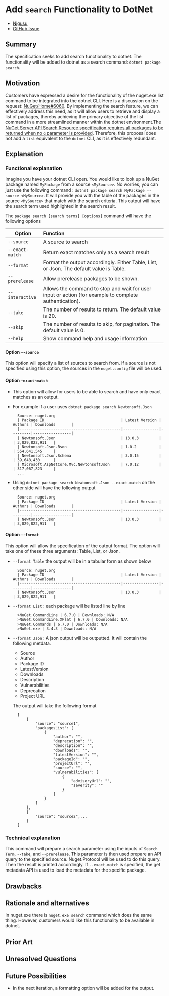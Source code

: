 # **Add `search` Functionality to DotNet**
<!-- Replace `Title` with an appropriate title for your design -->

- [Nigusu](https://github.com/Nigusu-Allehu) <!-- GitHub username link -->
- [GitHub Issue](https://github.com/NuGet/Home/issues/6060) <!-- GitHub Issue link -->

## Summary

<!-- One-paragraph description of the proposal. -->
The specification seeks to add search functionality to dotnet. The functionality will be added to dotnet as a search command: `dotnet package search`.  

## Motivation

<!-- Why are we doing this? What pain points does this solve? What is the expected outcome? -->
Customers have expressed a desire for the functionality of the nuget.exe list command to be integrated into the dotnet CLI. Here is a discussion on the request: [NuGet/Home#6060](https://github.com/NuGet/Home/issues/6060). By implementing the search feature, we can effectively address this need, as it will allow users to retrieve and display a list of packages, thereby achieving the primary objective of the list command in a more streamlined manner within the dotnet environment.The [NuGet Server API Search Resource specification requires all packages to be returned when no `q` parameter is provided](https://learn.microsoft.com/en-us/nuget/api/search-query-service-resource#request-parameters). Therefore, this proposal does not add a `list` equivalent to the `dotnet` CLI, as it is effectively redundant.

## Explanation

### Functional explanation

<!-- Explain the proposal as if it were already implemented and you're teaching it to another person. -->
<!-- Introduce new concepts, functional designs with real life examples, and low-fidelity mockups or  pseudocode to show how this proposal would look. -->
Imagine you have your dotnet CLI open. You would like to look up a NuGet package named `MyPackage` from a source `<MySource>`. No worries, you can just use the following command : `dotnet package search MyPackage --source <MySource>`. It will provide you with the table of the packages in the source `<MySource>` that match with the search criteria. This output will have the search term used highlighted in the search result.

The `package search [search terms] [options]` command will have the following options

| Option | Function |
|---------|:----------|
| `--source` | A source to search |
| `--exact-match` | Return exact matches only as a search result |
| `--format` | Format the output accordingly. Either Table, List, or Json. The default value is Table.|
| `--prerelease` | Allow prerelease packages to be shown. |
| `--interactive` | Allows the command to stop and wait for user input or action (for example to complete authentication).|
| `--take` | The number of results to return. The default value is 20.|
| `--skip` | The number of results to skip, for pagination. The default value is 0. |
| `--help` | Show command help and usage information |

#### **Option `--source`**

This option will specify a list of sources to search from. If a source is not specified using this option, the sources in the `nuget.config` file will be used.

#### **Option `-exact-match`**

- This option will allow for users to be able to search and have only exact matches as an output.
- For example if a user uses `dotnet package search Newtonsoft.Json`

        Source: nuget.org
        | Package ID                                  | Latest Version | Authors | Downloads       |
        |---------------------------------------------|----------------|---------|-----------------|
        | Newtonsoft.Json                             | 13.0.3         |         | 3,829,822,911   |
        | Newtonsoft.Json.Bson                        | 1.0.2          |         | 554,641,545     |
        | Newtonsoft.Json.Schema                      | 3.0.15         |         | 39,648,430      |
        | Microsoft.AspNetCore.Mvc.NewtonsoftJson     | 7.0.12         |         | 317,067,823     |
        ...

- Using ``dotnet package search Newtonsoft.Json --exact-match`` on the other side will have the following output

        Source: nuget.org
        | Package ID                                  | Latest Version | Authors | Downloads       |
        |---------------------------------------------|----------------|---------|-----------------|
        | Newtonsoft.Json                             | 13.0.3         |         | 3,829,822,911   |

#### **Option `--format`**

This option will allow the specification of the output format. The option will take one of these three arguments: Table, List, or Json.

- `--format Table` the output will be in a tabular form as shown below

        Source: nuget.org
        | Package ID                                  | Latest Version | Authors | Downloads       |
        |---------------------------------------------|----------------|---------|-----------------|
        | Newtonsoft.Json                             | 13.0.3         |         | 3,829,822,911   |
- `--format List` : each package will be listed line by line

        >NuGet.CommandLine | 6.7.0 | Downloads: N/A
        >NuGet.CommandLine.XPlat | 6.7.0 | Downloads: N/A
        >NuGet.Commands | 6.7.0 | Downloads: N/A
        >NuGet.exe | 3.4.3 | Downloads: N/A

- `--format Json` : A json output will be outputted. It will contain the following metdata.
  - Source
  - Author
  - Package ID
  - LatestVersion
  - Downloads
  - Description
  - Vulnerabilities
  - Deprecation
  - Project URL

  The output will take the following format

        [
            {
                "source": "source1",
                "packagesList": [
                    {
                        "author": "",
                        "deprecation": "",
                        "description": "",
                        "downloads": "",
                        "latestVersion": "",
                        "packageId": "",
                        "projectUrl": "",
                        "source": "",
                        "vulnerabilities": [
                            {
                                "advisoryUrl": "",
                                "severity": ""
                            }
                        ]
                    }
                ]
            },
            {
                "source": "source2",...
            }
        ]

### Technical explanation

<!-- Explain the proposal in sufficient detail with implementation details, interaction models, and clarification of corner cases. -->
This command will prepare a search parameter using the inputs of  `Search Term`, `--take`, and `--prerelease`.
This parameter is then used prepare an API query to the specified source. Nuget.Protocol will be used to do this query. Then the result is printed accordingly. If `--exact-match` is specified, the get metadata API is used to load the metadata for the specific package.

## Drawbacks

<!-- Why should we not do this? -->

## Rationale and alternatives

<!-- Why is this the best design compared to other designs? -->
<!-- What other designs have been considered and why weren't they chosen? -->
<!-- What is the impact of not doing this? -->
In nuget.exe there is `nuget.exe search` command which does the same thing. However, customers would like this functionality to be available in dotnet.

## Prior Art

<!-- What prior art, both good and bad are related to this proposal? -->
<!-- Do other features exist in other ecosystems and what experience have their community had? -->
<!-- What lessons from other communities can we learn from? -->
<!-- Are there any resources that are relevant to this proposal? -->

## Unresolved Questions

<!-- What parts of the proposal do you expect to resolve before this gets accepted? -->
<!-- What parts of the proposal need to be resolved before the proposal is stabilized? -->
<!-- What related issues would you consider out of scope for this proposal but can be addressed in the future? -->

## Future Possibilities

<!-- What future possibilities can you think of that this proposal would help with? -->
- In the next iteration, a formatting option will be added for the output.
